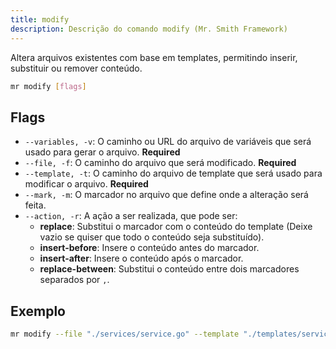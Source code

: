 ```yaml
---
title: modify
description: Descrição do comando modify (Mr. Smith Framework)
---
```


Altera arquivos existentes com base em templates, permitindo inserir, substituir ou remover conteúdo.


```bash
mr modify [flags]
```

## Flags

- `--variables, -v`: O caminho ou URL do arquivo de variáveis que será usado para gerar o arquivo. **Required**
- `--file, -f`: O caminho do arquivo que será modificado. **Required**
- `--template, -t`: O caminho do arquivo de template que será usado para modificar o arquivo. **Required**
- `--mark, -m`: O marcador no arquivo que define onde a alteração será feita.
- `--action, -r`: A ação a ser realizada, que pode ser:
  - **replace**: Substitui o marcador com o conteúdo do template (Deixe vazio se quiser que todo o conteúdo seja substituído).
  - **insert-before**: Insere o conteúdo antes do marcador.
  - **insert-after**: Insere o conteúdo após o marcador.
  - **replace-between**: Substitui o conteúdo entre dois marcadores separados por `,`.


## Exemplo

  ```bash
  mr modify --file "./services/service.go" --template "./templates/service.yaml" --mark "#DB_CONNECTION" --action "replace"
  ```